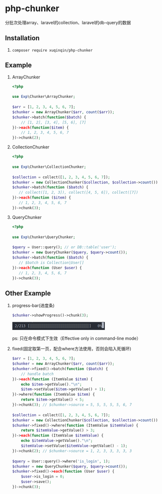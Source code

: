 # php-chunker

分批次处理array、laravel的collection、laravel的db-query的数据

## Installation
1. `composer require xuqinqin/php-chunker`

## Example
1. ArrayChunker
    ```php
    <?php
 
    use Exp\Chunker\ArrayChunker;
 
    $arr = [1, 2, 3, 4, 5, 6, 7];
    $chunker = new ArrayChunker($arr, count($arr));
    $chunker->batch(function($batch) {
        // [1, 2], [3, 4], [5, 6], [7]
    })->each(function($item) {
        // 1, 2, 3, 4, 5, 6, 7
    })->chunk(2);
    ```
2. CollectionChunker
    ```php
    <?php
    
    use Exp\Chunker\CollectionChunker;
 
    $collection = collect([1, 2, 3, 4, 5, 6, 7]);
    $chunker = new CollectionChunker($collection, $collection->count());
    $chunker->batch(function ($batch) {
       // collect([1, 2, 3]), collect([4, 5, 6]), collect([7]) 
    })->each(function ($item) {
       // 1, 2, 3, 4, 5, 6, 7
    })->chunk(3);
    ```
3. QueryChunker
    ```php
    <?php
 
    use Exp\Chunker\QueryChunker;
    
    $query = User::query(); // or DB::table('user');
    $chunker = new QueryChunker($query, $query->count());
    $chunker->batch(function ($batch) {
       // $batch is Collection|User[]
    })->each(function (User $user) {
       // 1, 2, 3, 4, 5, 6, 7
    })->chunk(3);
    ```

## Other Example
1. progress-bar(进度条)
    ```php
    $chunker->showProgress()->chunk(3);
    ```
    ![haaha](https://raw.githubusercontent.com/exponentxqq/readme-images/master/php-chunker/progress.png)
    
    ps: 只在命令模式下生效（Effective only in command-line mode）
2. fixed(固定取第一页，配合where方法使用，否则会陷入死循环)
    ```php
    $arr = [1, 2, 3, 4, 5, 6, 7];
    $chunker = new ArrayChunker($arr, count($arr));
    $chunker->fixed()->batch(function ($batch) {
        // handle batch
    })->each(function (ItemValue $item) {
        echo $item->getValue()."\n";
        $item->setValue($item->getValue() + 1);
    })->where(function (ItemValue $item) {
        return $item->getValue() < 5;
    })->chunk(3); // $chunker->source = 5, 5, 5, 5, 5, 6, 7
 
    $collection = collect([1, 2, 3, 4, 5, 6, 7]);
    $chunker = new CollectionChunker($collection, $collection->count());
    $chunker->fixed()->where(function (ItemValue $itemValue) {
        return $itemValue->getValue() > 3;
    })->each(function (ItemValue $itemValue) {
        echo $itemValue->getValue()."\n";
        $itemValue->setValue($itemValue->getValue() - 1);
    })->chunk(2); // $chunker->source = 1, 2, 3, 3, 3, 3, 3
 
    $query = User::query()->where('is_login', 1);
    $chunker = new QueryChunker($query, $query->count());
    $chunker->fixed()->each(function (User $user) {
        $user->is_login = 0;
        $user->save();
    })->chunk(3);
    ```
